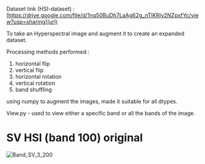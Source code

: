 Dataset link (HSI-dataset) : [https://drive.google.com/file/d/1nq50BuDh7LaAg62g_nTlKRIy2NZpxfYc/view?usp=sharing](url)

To take an Hyperspectral image and augment it to create an expanded dataset. 

Processing methods performed :
1) horizontal flip
2) vertical flip
3) horizontal rotation
4) vertical rotation
5) band shuffling

using numpy to augment the images, made it suitable for all dtypes.

View.py - used to view either a specific band or all the bands of the image.

# SV HSI (band 100) original
![Band_SV_3_200](https://github.com/anusha-adhikari/HSI_aug/assets/74814765/1c109bd0-573d-4fcf-9f5d-011ac8df4b56)
